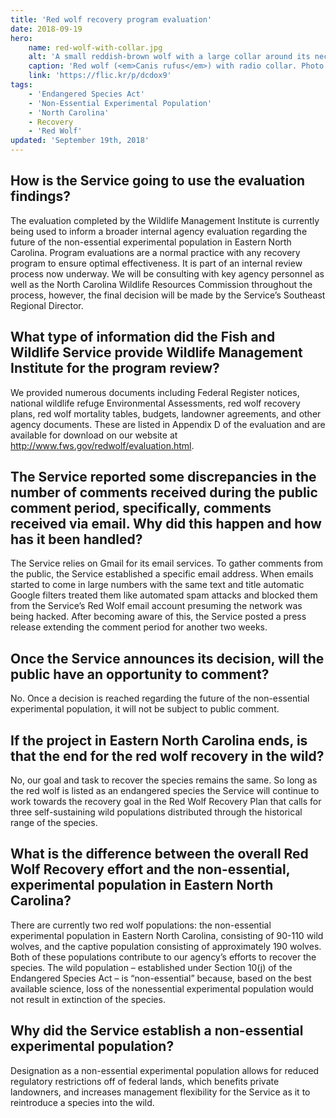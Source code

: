 ```yaml
---
title: 'Red wolf recovery program evaluation'
date: 2018-09-19
hero:
    name: red-wolf-with-collar.jpg
    alt: 'A small reddish-brown wolf with a large collar around its neck'
    caption: 'Red wolf (<em>Canis rufus</em>) with radio collar. Photo by Ryan Nordsven, USFWS.'
    link: 'https://flic.kr/p/dcdox9'
tags:
    - 'Endangered Species Act'
    - 'Non-Essential Experimental Population'
    - 'North Carolina'
    - Recovery
    - 'Red Wolf'
updated: 'September 19th, 2018'
---
```


## How is the Service going to use the evaluation findings?

The evaluation completed by the Wildlife Management Institute is currently being used to inform a broader internal agency evaluation regarding the future of the non-­essential experimental population in Eastern North Carolina. Program evaluations are a normal practice with any recovery program to ensure optimal effectiveness. It is part of an internal review process now underway. We will be consulting with key agency personnel as well as the North Carolina Wildlife Resources Commission throughout the process, however, the final decision will be made by the Service’s Southeast Regional Director.

## What type of information did the Fish and Wildlife Service provide Wildlife Management Institute for the program review?

We provided numerous documents including Federal Register notices, national wildlife refuge Environmental Assessments, red wolf recovery plans, red wolf mortality tables, budgets, landowner agreements, and other agency documents. These are listed in Appendix D of the evaluation and are available for download on our website at http://www.fws.gov/redwolf/evaluation.html.

## The Service reported some discrepancies in the number of comments received during the public comment period, specifically, comments received via	email. Why did this happen and how has it been handled?

The Service relies on Gmail for its email services. To gather comments from the public, the Service established a specific email address. When emails started to come in large numbers with the same text and title automatic Google filters treated them like automated spam attacks and blocked them from the Service’s Red Wolf email account presuming the network was being hacked. After becoming aware of this, the Service posted a press release extending the comment period for another two weeks.

## Once the Service announces its decision, will the public have an opportunity to comment?

No. Once a decision is reached regarding the future of the	non-essential experimental population, it will not be subject to public comment.

## If the project in Eastern North Carolina ends, is that the end for the red wolf recovery in the wild?

No, our goal and task to recover the species remains the same. So long as the red wolf is listed as an endangered species the Service will continue to work towards the recovery goal in the Red Wolf Recovery Plan that calls for three self-sustaining wild populations distributed through the historical range of the species.

## What is the difference between the overall Red Wolf Recovery effort and the non-essential, experimental population in Eastern North Carolina?

There are currently two red wolf populations: the non-essential experimental population in Eastern North Carolina, consisting of 90-110 wild wolves, and the captive population consisting of approximately 190 wolves. Both of these populations contribute to our agency’s efforts to recover the species. The wild population – established under Section 10(j) of the Endangered Species Act – is “non-essential” because, based on the best available science, loss of the nonessential experimental population would not result in extinction of the species.

## Why did the Service establish a non-essential experimental population?

Designation as a non-essential experimental population allows for reduced regulatory restrictions off of federal lands, which benefits private landowners, and increases management flexibility for the Service as it to reintroduce a species into the wild.
